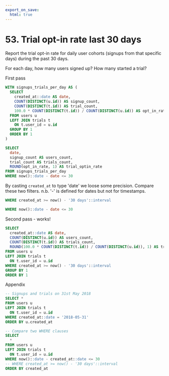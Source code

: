 ```yaml
---
export_on_save:
  html: true
---
```


# 53. Trial opt-in rate last 30 days

Report the trial opt-in rate for daily user cohorts (signups from that specific days) during the past 30 days.

For each day, how many users signed up? How many started a trial?

First pass

```sql
WITH signups_trials_per_day AS (
  SELECT 
    created_at::date AS date,
    COUNT(DISTINCT(u.id)) AS signup_count,
    COUNT(DISTINCT(t.id)) AS trial_count,
    100.0 * COUNT(DISTINCT(t.id)) / COUNT(DISTINCT(u.id)) AS opt_in_rate
  FROM users u
  LEFT JOIN trials t
    ON t.user_id = u.id
  GROUP BY 1
  ORDER BY 1
)

SELECT 
  date,
  signup_count AS users_count,
  trial_count AS trials_count,
  ROUND(opt_in_rate, 1) AS trial_optin_rate
FROM signups_trials_per_day
WHERE now()::date - date <= 30
```

By casting `created_at` to type 'date' we loose some precision.
Compare these two filters. n.b. '-' is defined for dates but not for timestamps.

```sql
WHERE created_at >= now() - '30 days'::interval
```
```sql
WHERE now()::date - date <= 30
```

Second pass - works!

```sql
SELECT 
  created_at::date AS date,
  COUNT(DISTINCT(u.id)) AS users_count,
  COUNT(DISTINCT(t.id)) AS trials_count,
  ROUND(100.0 * COUNT(DISTINCT(t.id)) / COUNT(DISTINCT(u.id)), 1) AS trial_optin_rate
FROM users u
LEFT JOIN trials t
  ON t.user_id = u.id
WHERE created_at >= now() - '30 days'::interval
GROUP BY 1
ORDER BY 1
```


Appendix

```sql
-- Signups and trials on 31st May 2018
SELECT *
FROM users u
LEFT JOIN trials t
  ON t.user_id = u.id
WHERE created_at::date = '2018-05-31'
ORDER BY u.created_at
```


```sql
-- Compare two WHERE clauses
SELECT 
  *
FROM users u
LEFT JOIN trials t
  ON t.user_id = u.id
WHERE now()::date - created_at::date <= 30
-- WHERE created_at >= now() - '30 days'::interval
ORDER BY created_at
```